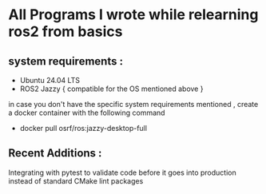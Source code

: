 # All Programs I wrote while relearning ros2 from basics

## system requirements :

- Ubuntu 24.04 LTS
- ROS2 Jazzy { compatible for the OS mentioned above }

in case you don't have the specific system requirements mentioned , create a docker container with the following command

- docker pull osrf/ros:jazzy-desktop-full

## Recent Additions :

Integrating with pytest to validate code before it goes into production instead of standard CMake lint packages